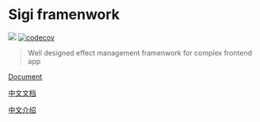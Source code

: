 # Sigi framenwork
![](https://github.com/sigi-framework/sigi/workflows/Node.js%20CI/badge.svg)
[![codecov](https://codecov.io/gh/sigi-framework/sigi/branch/master/graph/badge.svg)](https://codecov.io/gh/sigi-framework/sigi)

> Well designed effect management framenwork for complex frontend app

[Document](https://sigi.how)

[中文文档](https://sigi.how/zh/basic)

[中文介绍](https://zhuanlan.zhihu.com/p/107132560)

